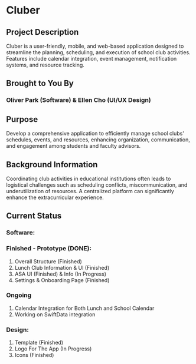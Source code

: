 # Cluber

## Project Description
Cluber is a user-friendly, mobile, and web-based application designed to streamline the planning, scheduling, and execution of school club activities. Features include calendar integration, event management, notification systems, and resource tracking.

## Brought to You By
### Oliver Park (Software) & Ellen Cho (UI/UX Design)

## Purpose
Develop a comprehensive application to efficiently manage school clubs' schedules, events, and resources, enhancing organization, communication, and engagement among students and faculty advisors.

## Background Information
Coordinating club activities in educational institutions often leads to logistical challenges such as scheduling conflicts, miscommunication, and underutilization of resources. A centralized platform can significantly enhance the extracurricular experience.

## Current Status
### Software: 

### Finished - Prototype (DONE):
1. Overall Structure (Finished)
2. Lunch Club Information & UI (Finished)
3. ASA UI (Finished) & Info (In Progress)
4. Settings & Onboarding Page (Finished)

### Ongoing
1. Calendar Integration for Both Lunch and School Calendar 
2. Working on SwiftData integration
   
### Design: 
1. Template (Finished)
2. Logo For The App (In Progress)
3. Icons (Finished)
